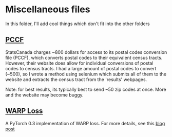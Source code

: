 # Miscellaneous files
In this folder, I'll add cool things which don't fit into the other folders

## [PCCF](pccf.py) 
StatsCanada charges ~800 dollars for access to its postal codes conversion file (PCCF), which converts postal codes to their equivalent census tracts. 
However, their website does allow for individual conversions of postal codes to census tracts. I had a large amount of postal codes to convert (~500), so I wrote a method using selenium which submits all of them to the website and extracts the census tract from the 'results' webpages.

Note: for best results, its typically best to send ~50 zip codes at once. More and the website may become buggy. 

## [WARP Loss](warp.py)
A PyTorch 0.3 implementation of WARP loss. For more details, see this
[blog post](https://medium.com/@gabrieltseng/intro-to-warp-loss-automatic-differentiation-and-pytorch-b6aa5083187a)
